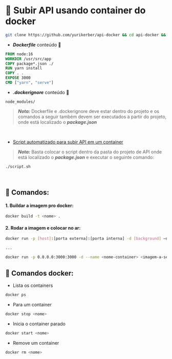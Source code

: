 # 🔨 Subir API usando container do docker

```bash
git clone https://github.com/yurikerber/api-docker && cd api-docker && sudo chmod 555 script.sh && sudo cp script.sh <local-projeto>
```

  - **_Dockerfile_** conteúdo 👾
  
``` Dockerfile
FROM node:16
WORKDIR /usr/src/app
COPY package*.json ./
RUN yarn install
COPY . .
EXPOSE 3000
CMD ["yarn", "serve"]
```
  
  - **_.dockerignore_** conteúdo 👾

```
node_modules/
```
 
 > **_Nota:_** Dockerfile e .dockerignore deve estar dentro do projeto e os comandos a seguir também devem ser executados a partir do projeto, onde está localizado o **_package.json_**

<br>

  - [Script automatizado para subir API em um container](https://github.com/yurikerber/api-docker/blob/main/script.sh)

> **_Nota:_** Basta colocar o script dentro da pasta do projeto de API onde está localizado o **_package.json_** e executar o seguinte comando:

```bash
./script.sh
```

<br>

## 📌 Comandos:

#### **1.** Buildar a imagem pro docker:

```bash
docker build -t <nome> .
```

#### **2.** Rodar a imagem e colocar no ar:

```bash
docker run -p [host]:[porta externa]:[porta interna] -d [background] –name [nome] [imagem:tag]

...

docker run -p 0.0.0.0:3000:3000 -d --name <nome-container> <imagem-a-ser-usada>
```

## 📌 Comandos docker:

- Lista os containers
```bash
docker ps
```

- Para um container
```bash
docker stop <nome>
```

- Inicia o container parado
```bash
docker start <nome>
```

- Remove um container
```bash
docker rm <nome>
```


